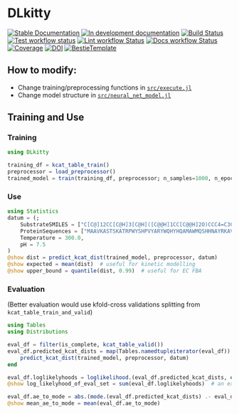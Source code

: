 # DLkitty

[![Stable Documentation](https://img.shields.io/badge/docs-stable-blue.svg)](https://CellBH.github.io/DLkitty.jl/stable)
[![In development documentation](https://img.shields.io/badge/docs-dev-blue.svg)](https://CellBH.github.io/DLkitty.jl/dev)
[![Build Status](https://github.com/CellBH/DLkitty.jl/workflows/Test/badge.svg)](https://github.com/CellBH/DLkitty.jl/actions)
[![Test workflow status](https://github.com/CellBH/DLkitty.jl/actions/workflows/Test.yml/badge.svg?branch=main)](https://github.com/CellBH/DLkitty.jl/actions/workflows/Test.yml?query=branch%3Amain)
[![Lint workflow Status](https://github.com/CellBH/DLkitty.jl/actions/workflows/Lint.yml/badge.svg?branch=main)](https://github.com/CellBH/DLkitty.jl/actions/workflows/Lint.yml?query=branch%3Amain)
[![Docs workflow Status](https://github.com/CellBH/DLkitty.jl/actions/workflows/Docs.yml/badge.svg?branch=main)](https://github.com/CellBH/DLkitty.jl/actions/workflows/Docs.yml?query=branch%3Amain)
[![Coverage](https://codecov.io/gh/CellBH/DLkitty.jl/branch/main/graph/badge.svg)](https://codecov.io/gh/CellBH/DLkitty.jl)
[![DOI](https://zenodo.org/badge/DOI/FIXME)](https://doi.org/FIXME)
[![BestieTemplate](https://img.shields.io/endpoint?url=https://raw.githubusercontent.com/JuliaBesties/BestieTemplate.jl/main/docs/src/assets/badge.json)](https://github.com/JuliaBesties/BestieTemplate.jl)

## How to modify:

- Change training/preprocessing functions in [`src/execute.jl`](src/execute.jl)
- Change model structure in [`src/neural_net_model.jl`](src/neural_net_model.jl)

## Training and Use

### Training
```julia
using DLkitty

training_df = kcat_table_train()
preprocessor = load_preprocessor()
trained_model = train(training_df, preprocessor; n_samples=1000, n_epochs=100)
```

### Use
```julia
using Statistics
datum = (;
    SubstrateSMILES = ["C[C@]12CC[C@H]3[C@H]([C@@H]1CC[C@@H]2O)CCC4=C3C=CC(=C4)O"],
    ProteinSequences = ["MAAVKASTSKATRPWYSHPVYARYWQHYHQAMAWMQSHHNAYRKAVESCFNLPWYLPSALLPQSSYDNEAAYPQSFYDHHVAWQDYPCSSSHFRRSGQHPRYSSRIQASTKEDQALSKEEEMETESDAEVECDLSNMEITEELRQYFAETERHREERRRQQQLDAERLDSYVNADHDLYCNTRRSVEAPTERPGERRQAEMKRLYGDSAAKIQAMEAAVQLSFDKHCDRKQPKYWPVIPLKF"],
    Temperature = 300.0,
    pH = 7.5
)
@show dist = predict_kcat_dist(trained_model, preprocessor, datum)
@show expected = mean(dist)  # useful for kinetic modelling
@show upper_bound = quantile(dist, 0.99)  # useful for EC FBA
```

### Evaluation
(Better evaluation would use kfold-cross validations splitting from `kcat_table_train_and_valid`)

```julia
using Tables
using Distributions

eval_df = filter(is_complete, kcat_table_valid())
eval_df.predicted_kcat_dists = map(Tables.namedtupleiterator(eval_df)) do datum
    predict_kcat_dist(trained_model, preprocessor, datum)
end

eval_df.loglikelyhoods = loglikelihood.(eval_df.predicted_kcat_dists, eval_df.Value)
@show log_likelyhood_of_eval_set = sum(eval_df.loglikelyhoods)  # an extremely small number

eval_df.ae_to_mode = abs.(mode.(eval_df.predicted_kcat_dists) .- eval_df.Value)
@show mean_ae_to_mode = mean(eval_df.ae_to_mode)
```